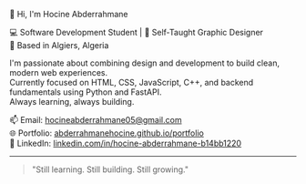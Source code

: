 👋 Hi, I'm Hocine Abderrahmane

💻 Software Development Student | 🎨 Self-Taught Graphic Designer  
📍 Based in Algiers, Algeria

I'm passionate about combining design and development to build clean, modern web experiences.  
Currently focused on HTML, CSS, JavaScript, C++, and backend fundamentals using Python and FastAPI.  
Always learning, always building.

📫 Email: hocineabderrahmane05@gmail.com  
🌐 Portfolio: [abderrahmanehocine.github.io/portfolio](https://abderrahmanehocine.github.io/portfolio)  
🔗 LinkedIn: [linkedin.com/in/hocine-abderrahmane-b14bb1220](https://www.linkedin.com/in/hocine-abderrahmane-b14bb1220)

---
> "Still learning. Still building. Still growing."
